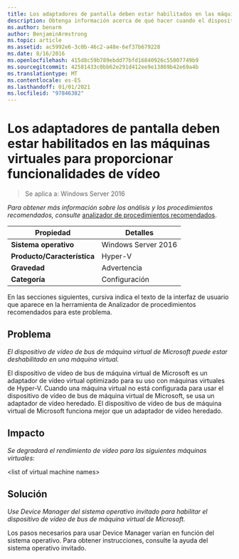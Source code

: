 ```yaml
---
title: Los adaptadores de pantalla deben estar habilitados en las máquinas virtuales para proporcionar funcionalidades de vídeo
description: Obtenga información acerca de qué hacer cuando el dispositivo de vídeo de bus de máquina virtual de Microsoft puede estar deshabilitado en una máquina virtual.
ms.author: benarm
author: BenjaminArmstrong
ms.topic: article
ms.assetid: ac5992e6-3c0b-46c2-a48e-6ef37b679228
ms.date: 8/16/2016
ms.openlocfilehash: 415d8c59b789ebdd77bfd16840926c55007749b9
ms.sourcegitcommit: 42581433c0bb62e291d412ee9e13869b42e69a4b
ms.translationtype: MT
ms.contentlocale: es-ES
ms.lasthandoff: 01/01/2021
ms.locfileid: "97846382"
---
```

# <a name="display-adapters-should-be-enabled-in-virtual-machines-to-provide-video-capabilities"></a>Los adaptadores de pantalla deben estar habilitados en las máquinas virtuales para proporcionar funcionalidades de vídeo

>Se aplica a: Windows Server 2016



*Para obtener más información sobre los análisis y los procedimientos recomendados, consulte* [analizador de procedimientos recomendados](https://go.microsoft.com/fwlink/?LinkId=122786).

|Propiedad|Detalles|
|-|-|
|**Sistema operativo**|Windows Server 2016|
|**Producto/Característica**|Hyper-V|
|**Gravedad**|Advertencia|
|**Categoría**|Configuración|

En las secciones siguientes, cursiva indica el texto de la interfaz de usuario que aparece en la herramienta de Analizador de procedimientos recomendados para este problema.

## <a name="issue"></a>Problema

*El dispositivo de vídeo de bus de máquina virtual de Microsoft puede estar deshabilitado en una máquina virtual.*

El dispositivo de vídeo de bus de máquina virtual de Microsoft es un adaptador de vídeo virtual optimizado para su uso con máquinas virtuales de Hyper-V. Cuando una máquina virtual no está configurada para usar el dispositivo de vídeo de bus de máquina virtual de Microsoft, se usa un adaptador de vídeo heredado. El dispositivo de vídeo de bus de máquina virtual de Microsoft funciona mejor que un adaptador de vídeo heredado.

## <a name="impact"></a>Impacto

*Se degradará el rendimiento de vídeo para las siguientes máquinas virtuales:*

\<list of virtual machine names>

## <a name="resolution"></a>Solución

*Use Device Manager del sistema operativo invitado para habilitar el dispositivo de vídeo de bus de máquina virtual de Microsoft.*

Los pasos necesarios para usar Device Manager varían en función del sistema operativo. Para obtener instrucciones, consulte la ayuda del sistema operativo invitado.



